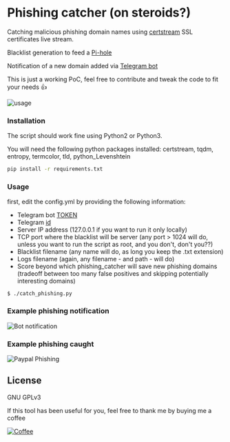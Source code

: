 # Phishing catcher (on steroids?)

Catching malicious phishing domain names using [certstream](https://certstream.calidog.io/) SSL certificates live stream.

Blacklist generation to feed a [Pi-hole](https://github.com/pi-hole/pi-hole/blob/master/README.md)

Notification of a new domain added via [Telegram bot](https://core.telegram.org/bots) 

This is just a working PoC, feel free to contribute and tweak the code to fit your needs 👍

![usage](https://i.imgur.com/4BGuXkR.gif)

### Installation

The script should work fine using Python2 or Python3.

You will need the following python packages installed: certstream, tqdm, entropy, termcolor, tld, python_Levenshtein

```sh
pip install -r requirements.txt
```


### Usage

first, edit the config.yml by providing the following information:
- Telegram bot [TOKEN](https://telepot.readthedocs.io/en/latest/#id6) 
- Telegram [id](https://telepot.readthedocs.io/en/latest/#id7) 
- Server IP address (127.0.0.1 if you want to run it only locally)
- TCP port where the blacklist will be server (any port > 1024 will do, unless you want to run the script as root, and you don't, don't you??)
- Blacklist filename (any name will do, as long you keep the .txt extension)
- Logs filename (again, any filename - and path - will do) 
- Score beyond which phishing_catcher will save new phishing domains (tradeoff between too many false positives and skipping potentially interesting domains)

```
$ ./catch_phishing.py
```

### Example phishing notification
![Bot notification](https://i.imgur.com/24FNAI8.png)

### Example phishing caught

![Paypal Phishing](https://i.imgur.com/AK60EYz.png)

License
----
GNU GPLv3

If this tool has been useful for you, feel free to thank me by buying me a coffee

[![Coffee](https://www.buymeacoffee.com/assets/img/custom_images/orange_img.png)](https://buymeacoff.ee/x0rz)
